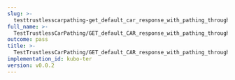 ```yaml
---
slug: >-
  testtrustlesscarpathing-get_default_car_response_with_pathing_through_unixfs_directory_(accept_header)-body
full_name: >-
  TestTrustlessCarPathing/GET_default_CAR_response_with_pathing_through_UnixFS_Directory_(Accept_Header)/Body
outcome: pass
title: >-
  TestTrustlessCarPathing/GET_default_CAR_response_with_pathing_through_UnixFS_Directory_(Accept_Header)/Body
implementation_id: kubo-ter
version: v0.0.2
---
```


